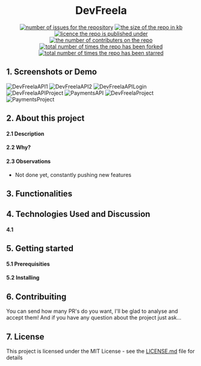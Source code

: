 <h1 align="center">DevFreela</h1>
<p align="center">
  <a href="https://github.com/MarcusCFarias/DevFreela/issues"><img alt="number of issues for the repository" src="https://img.shields.io/github/issues/marcuscfarias/devfreela?color=red&label=Issues&style=for-the-badge" target="_blank" /></a>
  <a href="https://github.com/MarcusCFarias/DevFreela"><img alt="the size of the repo in kb" src="https://img.shields.io/github/repo-size/marcuscfarias/devfreela?color=orange&label=Repo-Size&style=for-the-badge" target="_blank" /></a>
  <a href="https://opensource.org/licenses/MIT"><img alt="licence the repo is published under" src="https://img.shields.io/badge/License-MIT-yellow?style=for-the-badge" target="_blank" /></a>
 <a href="https://github.com/MarcusCFarias/DevFreela/graphs/contributors"><img alt="the number of contributers on the repo" src="https://img.shields.io/github/contributors/marcuscfarias/devfreela?color=brightgreen&label=Contributors&style=for-the-badge" target="_blank" /></a>
  <a href="https://github.com/MarcusCFarias/DevFreela/network/members"><img alt="total number of times the repo has been forked" src="https://img.shields.io/github/forks/marcuscfarias/devfreela?color=blue&label=Forks&style=for-the-badge" target="_blank" /></a>
  <a href="https://github.com/MarcusCFarias/DevFreela/stargazers"><img alt="total number of times the repo has been starred" src="https://img.shields.io/github/stars/marcuscfarias/devfreela?color=blueviolet&label=Stars&style=for-the-badge" target="_blank" /></a>
</p>

## 1. Screenshots or Demo
![DevFreelaAPI1](https://github.com/MarcusCFarias/DevFreela/assets/77988058/4ee26e39-7831-439c-a1ba-27da48c964a4)
![DevFreelaAPI2](https://github.com/MarcusCFarias/DevFreela/assets/77988058/d751a17e-a1ed-4dd8-a7c6-6915b418084d)
![DevFreelaAPILogin](https://github.com/MarcusCFarias/DevFreela/assets/77988058/6c56575f-8b26-4cfb-9453-48a9dc0b7a51)
![DevFreelaAPIProject](https://github.com/MarcusCFarias/DevFreela/assets/77988058/5bae6275-83df-49db-b2e2-285018215db4)
![PaymentsAPI](https://github.com/MarcusCFarias/DevFreela/assets/77988058/253d611a-3f32-499f-850b-ede288d71f8d)
![DevFreelaProject](https://github.com/MarcusCFarias/DevFreela/assets/77988058/0b69dc7d-b4a2-4506-9a87-14beef28a8ba)
![PaymentsProject](https://github.com/MarcusCFarias/DevFreela/assets/77988058/0a21fe3a-552c-422e-8e8a-6779cf652889)

## 2. About this project
#### 2.1 Description

#### 2.2 Why?

#### 2.3 Observations
- Not done yet, constantly pushing new features

## 3. Functionalities
## 4. Technologies Used and Discussion
#### 4.1

## 5. Getting started
#### 5.1 Prerequisities
#### 5.2 Installing

## 6. Contribuiting
You can send how many PR's do you want, I'll be glad to analyse and accept them! And if you have any question about the project just ask...

## 7. License
This project is licensed under the MIT License - see the [LICENSE.md](https://github.com/MarcusCFarias/devfreela/blob/main/LICENSE) file for details
